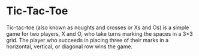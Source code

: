 # Tic-Tac-Toe

Tic-tac-toe (also known as noughts and crosses or Xs and Os) is a simple game for two players, X and O, who take turns marking the spaces in a 3×3 grid.
The player who succeeds in placing three of their marks in a horizontal, vertical, or diagonal row wins the game.

